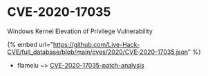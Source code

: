 # CVE-2020-17035

Windows Kernel Elevation of Privilege Vulnerability

{% embed url="https://github.com/Live-Hack-CVE/full_database/blob/main/cves/2020/CVE-2020-17035.json" %}


* flamelu ~> [CVE-2020-17035-patch-analysis](https://www.alice-snow.ru/2020/database/cve-2020-17035/cve-2020-17035-patch-analysis-flamelu)
